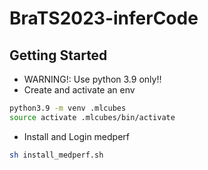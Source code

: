 # BraTS2023-inferCode

## Getting Started
- WARNING!: Use python 3.9 only!!
- Create  and activate an env
```bash
python3.9 -m venv .mlcubes
source activate .mlcubes/bin/activate
```
- Install and Login medperf
```bash
sh install_medperf.sh
```